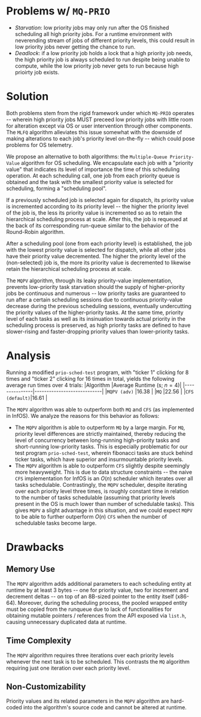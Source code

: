 # Problems w/ `MQ-PRIO`
- *Starvation*: low priority jobs may only run after the OS finished scheduling all high priority jobs. For a runtime environment with neverending stream of jobs of different priority levels, this could result in low priority jobs never getting the chance to run. 
- *Deadlock*: if a low priority job holds a lock that a high priority job needs, the high priority job is always scheduled to run despite being unable to compute, while the low priority job never gets to run because high prioirty job exists.

# Solution
Both problems stem from the rigid framework under which `MQ-PRIO` operates -- wherein high priority jobs MUST preceed low priority jobs with little room for alteration except via OS or user intervention through other components. The `MLFQ` algorithm alleviates this issue somewhat with the downside of making alterations to each job's priority level on-the-fly -- which could pose problems for OS telemetry. 

We propose an alternative to both algorithms: the `Multiple-Queue Priority-Value` algorithm for OS scheduling. We encapsulate each job with a "priority value" that indicates its level of importance the time of this scheduling operation. At each scheduling call, one job from each priority queue is obtained and the task with the smallest priority value is selected for scheduling, forming a "scheduling pool". 

If a previously scheduled job is selected again for dispatch, its priority value is incremented according to its priority level -- the higher the priority level of the job is, the less its priority value is incremented so as to retain the hierarchical scheduling process at scale. After this, the job is requeued at the back of its corresponding run-queue similar to the behavior of the Round-Robin algorithm. 

After a scheduling pool (one from each priority level) is established, the job with the lowest priority value is selected for dispatch, while all other jobs have their priority value decremented. The higher the priority level of the (non-selected) job is, the more its priority value is decremented to likewise retain the hierarchical scheduling process at scale. 

The `MQPV` algorithm, through its leaky priority-value implementation, prevents low-priority task starvation should the supply of higher-priority jobs be continuous and numerous -- low priority tasks are guaranteed to run after a certain scheduling sessions due to continuous priority-value decrease during the previous scheduling sessions, eventually undercutting the priority values of the higher-priority tasks. At the same time, priority level of each tasks as well as its insinuation towards actual priority in the scheduling process is preserved, as high priority tasks are defined to have slower-rising and faster-dropping priority values than lower-priority tasks. 

# Analysis
Running a modified `prio-sched-test` program, with "ticker 1" clicking for 8 times and "ticker 2" clicking for 16 times in total, yields the following average run times over 4 trials: 
|Algorithm      |Average Runtime (s; $n = 4$)|
|---------------|----------------------------|
|`MQPV (adv)`   |16.38                       |
|`MQ`           |22.56                       |
|`CFS (default)`|16.61                       |

The `MQPV` algorithm was able to outperform both `MQ` and `CFS` (as implemented in InfOS). We analyze the reasons for this behavior as follows: 
- The `MQPV` algorithm is able to outperform `MQ` by a large margin. For `MQ`, priority level differences are strictly maintained, thereby reducing the level of concurrency between long-running high-priority tasks and short-running low-priority tasks. This is especially problematic for our test program `prio-sched-test`, wherein fibonacci tasks are stuck behind ticker tasks, which have superior and insurmountable priority levels. 
- The `MQPV` algorithm is able to outperform `CFS` slightly despite seemingly more heavyweight. This is due to data structure constraints -- the naive `CFS` implementation for InfOS is an $O(n)$ scheduler which iterates over all tasks schedulable. Contrastingly, the `MQPV` scheduler, despite iterating over each priority level three times, is roughly constant time in relation to the number of tasks schedulable (assuming that priority levels present in the OS is much lower than number of schedulable tasks). This gives `MQPV` a slight advantage in this situation, and we could expect `MQPV` to be able to further outperform $O(n)$ `CFS` when the number of schedulable tasks become large. 

# Drawbacks
## Memory Use
The `MQPV` algorithm adds additional parameters to each scheduling entity at runtime by at least 3 bytes -- one for priority value, two for increment and decrement deltas -- on top of an 8B-sized pointer to the entity itself (x86-64). Moreover, during the scheduling process, the pooled wrapped entity must be copied from the runqueue due to lack of functionalities for obtaining mutable pointers / references from the API exposed via `list.h`, causing unnecessary duplicated data at runtime. 

## Time Complexity
The `MQPV` algorithm requires three iterations over each priority levels whenever the next task is to be scheduled. This contrasts the `MQ` algorithm requiring just one iteration over each priority level. 

## Non-Customizability
Priority values and its related parameters in the `MQPV` algorithm are hard-coded into the algorithm's source code and cannot be altered at runtime. 

